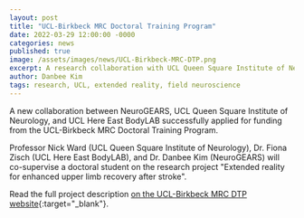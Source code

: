 ```yaml
---
layout: post
title: "UCL-Birkbeck MRC Doctoral Training Program"
date: 2022-03-29 12:00:00 -0000
categories: news
published: true
image: /assets/images/news/UCL-Birkbeck-MRC-DTP.png
excerpt: A research collaboration with UCL Queen Square Institute of Neurology and UCL Here East BodyLAB. 
author: Danbee Kim
tags: research, UCL, extended reality, field neuroscience
---
```


A new collaboration between NeuroGEARS, UCL Queen Square Institute of Neurology, and UCL Here East BodyLAB successfully applied for funding from the UCL-Birkbeck MRC Doctoral Training Program. 

Professor Nick Ward (UCL Queen Square Institute of Neurology), Dr. Fiona Zisch (UCL Here East BodyLAB), and Dr. Danbee Kim (NeuroGEARS) will co-supervise a doctoral student on the research project "Extended reality for enhanced upper limb recovery after stroke". 

Read the full project description [on the UCL-Birkbeck MRC DTP website](https://www.uclbbk-mrcdtp.ac.uk/icase/extended-reality-enhanced-upper-limb-recovery-after-stroke){:target="_blank"}.

